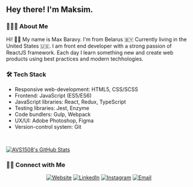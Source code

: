 <h2> Hey there! I'm Maksim.</h2>

<h3> 👨🏻‍💻 About Me </h3>

Hi! 🙋‍♂️ My name is Max Baravy. I'm from Belarus 🇧🇾 Currently living in the United States 🇺🇸. I am front end developer with a strong passion of ReactJS framework. Each day I learn something new and create web products using best practices and modern techhologies.

<h3>🛠 Tech Stack</h3>

- Responsive web-development: HTML5, CSS/SCSS
- Frontend: JavaScript (ES5/ES6)
- JavaScript libraries: React, Redux, TypeScript
- Testing libraries: Jest, Enzyme
- Code bundlers: Gulp, Webpack
- UX/UI: Adobe Photoshop, Figma
- Version-control system: Git

<br/>

[![AVS1508's GitHub Stats](https://github-readme-stats.vercel.app/api?username=maximkatut&show_icons=true)](https://github.com/maximkatut)

<h3> 🤝🏻 Connect with Me </h3>

<p align="center">
<a href="https://www.maxbaravy.com/"><img alt="Website" src="https://img.shields.io/badge/Website-www.adityavsingh.com-blue?style=flat-square&logo=google-chrome"></a>
<a href="https://www.linkedin.com/in/maksimbaravy/"><img alt="LinkedIn" src="https://img.shields.io/badge/LinkedIn-Aditya%20Vikram%20Singh-blue?style=flat-square&logo=linkedin"></a>
<a href="https://www.instagram.com/maximkatut/"><img alt="Instagram" src="https://img.shields.io/badge/Instagram-adityavs__-blue?style=flat-square&logo=instagram"></a>
<a href="mailto:maxbaravy@gmail.com"><img alt="Email" src="https://img.shields.io/badge/Email-avsingh@umass.edu-blue?style=flat-square&logo=gmail"></a>
</p>
